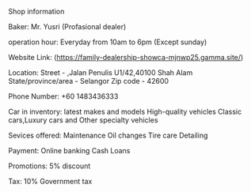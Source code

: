 Shop information

Baker:
Mr. Yusri (Profasional dealer)

operation hour:
Everyday from 10am to 6pm (Except sunday)

Website Link:
(https://family-dealership-showca-mjnwp25.gamma.site/)

Location:
Street - ,Jalan Penulis U1/42,40100 Shah Alam
State/province/area - Selangor
Zip code - 42600

Phone Number:
+60 1483436333

Car in inventory:
latest makes and models
High-quality vehicles
Classic cars,Luxury cars and Other specialty vehicles

Sevices offered:
Maintenance
Oil changes
Tire care
Detailing

Payment:
Online banking
Cash
Loans

Promotions:
5% discount

Tax:
10% Government tax
